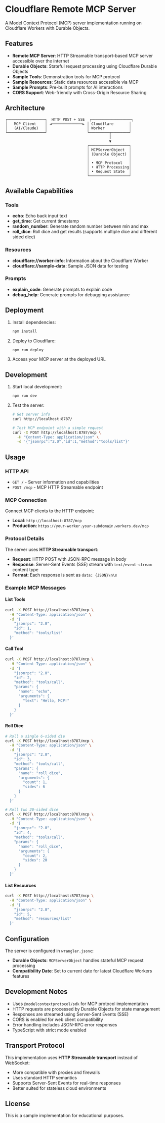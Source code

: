 # Cloudflare Remote MCP Server

A Model Context Protocol (MCP) server implementation running on Cloudflare Workers with Durable Objects.

## Features

- **Remote MCP Server**: HTTP Streamable transport-based MCP server accessible over the internet
- **Durable Objects**: Stateful request processing using Cloudflare Durable Objects
- **Sample Tools**: Demonstration tools for MCP protocol
- **Sample Resources**: Static data resources accessible via MCP
- **Sample Prompts**: Pre-built prompts for AI interactions
- **CORS Support**: Web-friendly with Cross-Origin Resource Sharing

## Architecture

```
┌─────────────────┐  HTTP POST + SSE  ┌──────────────────┐
│   MCP Client    │ ◄──────────────► │ Cloudflare       │
│   (AI/Claude)   │                  │ Worker           │
└─────────────────┘                  └─────────┬────────┘
                                               │
                                               ▼
                                     ┌──────────────────┐
                                     │ MCPServerObject  │
                                     │ (Durable Object) │
                                     │                  │
                                     │ • MCP Protocol   │
                                     │ • HTTP Processing│
                                     │ • Request State  │
                                     └──────────────────┘
```

## Available Capabilities

### Tools
- **echo**: Echo back input text
- **get_time**: Get current timestamp
- **random_number**: Generate random number between min and max
- **roll_dice**: Roll dice and get results (supports multiple dice and different sided dice)

### Resources  
- **cloudflare://worker-info**: Information about the Cloudflare Worker
- **cloudflare://sample-data**: Sample JSON data for testing

### Prompts
- **explain_code**: Generate prompts to explain code
- **debug_help**: Generate prompts for debugging assistance

## Deployment

1. Install dependencies:
   ```bash
   npm install
   ```

2. Deploy to Cloudflare:
   ```bash
   npm run deploy
   ```

3. Access your MCP server at the deployed URL

## Development

1. Start local development:
   ```bash
   npm run dev
   ```

2. Test the server:
   ```bash
   # Get server info
   curl http://localhost:8787/
   
   # Test MCP endpoint with a simple request
   curl -X POST http://localhost:8787/mcp \
     -H "Content-Type: application/json" \
     -d '{"jsonrpc":"2.0","id":1,"method":"tools/list"}'
   ```

## Usage

### HTTP API
- `GET /` - Server information and capabilities
- `POST /mcp` - MCP HTTP Streamable endpoint

### MCP Connection
Connect MCP clients to the HTTP endpoint:
- **Local**: `http://localhost:8787/mcp`
- **Production**: `https://your-worker.your-subdomain.workers.dev/mcp`

### Protocol Details
The server uses **HTTP Streamable transport**:
- **Request**: HTTP POST with JSON-RPC message in body
- **Response**: Server-Sent Events (SSE) stream with `text/event-stream` content type
- **Format**: Each response is sent as `data: {JSON}\n\n`

### Example MCP Messages

#### List Tools
```bash
curl -X POST http://localhost:8787/mcp \
  -H "Content-Type: application/json" \
  -d '{
    "jsonrpc": "2.0",
    "id": 1,
    "method": "tools/list"
  }'
```

#### Call Tool
```bash
curl -X POST http://localhost:8787/mcp \
  -H "Content-Type: application/json" \
  -d '{
    "jsonrpc": "2.0",
    "id": 2,
    "method": "tools/call",
    "params": {
      "name": "echo",
      "arguments": {
        "text": "Hello, MCP!"
      }
    }
  }'
```

#### Roll Dice
```bash
# Roll a single 6-sided die
curl -X POST http://localhost:8787/mcp \
  -H "Content-Type: application/json" \
  -d '{
    "jsonrpc": "2.0",
    "id": 3,
    "method": "tools/call",
    "params": {
      "name": "roll_dice",
      "arguments": {
        "count": 1,
        "sides": 6
      }
    }
  }'

# Roll two 20-sided dice
curl -X POST http://localhost:8787/mcp \
  -H "Content-Type: application/json" \
  -d '{
    "jsonrpc": "2.0",
    "id": 4,
    "method": "tools/call",
    "params": {
      "name": "roll_dice",
      "arguments": {
        "count": 2,
        "sides": 20
      }
    }
  }'
```

#### List Resources
```bash
curl -X POST http://localhost:8787/mcp \
  -H "Content-Type: application/json" \
  -d '{
    "jsonrpc": "2.0",
    "id": 5,
    "method": "resources/list"
  }'
```

## Configuration

The server is configured in `wrangler.jsonc`:
- **Durable Objects**: `MCPServerObject` handles stateful MCP request processing
- **Compatibility Date**: Set to current date for latest Cloudflare Workers features

## Development Notes

- Uses `@modelcontextprotocol/sdk` for MCP protocol implementation
- HTTP requests are processed by Durable Objects for state management
- Responses are streamed using Server-Sent Events (SSE)
- CORS is enabled for web client compatibility
- Error handling includes JSON-RPC error responses
- TypeScript with strict mode enabled

## Transport Protocol

This implementation uses **HTTP Streamable transport** instead of WebSocket:
- More compatible with proxies and firewalls
- Uses standard HTTP semantics
- Supports Server-Sent Events for real-time responses
- Better suited for stateless cloud environments

## License

This is a sample implementation for educational purposes.
